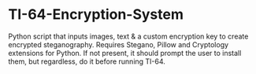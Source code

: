 # TI-64-Encryption-System
Python script that inputs images, text &amp; a custom encryption key to create encrypted steganography.
Requires Stegano, Pillow and Cryptology extensions for Python. If not present, it should prompt the user to install them, but regardless, do it before running TI-64.
